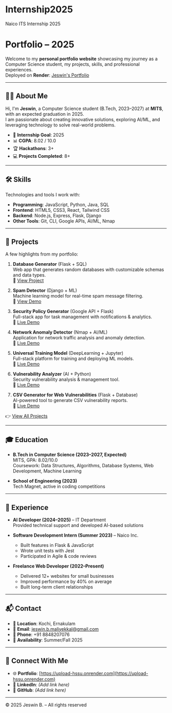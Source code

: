 # Internship2025
Naico ITS Internship 2025


#  Portfolio – 2025

Welcome to my **personal portfolio website** showcasing my journey as a Computer Science student, my projects, skills, and professional experiences.  
Deployed on **Render**: [Jeswin's Portfolio](https://upload-hssu.onrender.com)

---

## 🧑‍💻 About Me
Hi, I'm **Jeswin**, a Computer Science student (B.Tech, 2023–2027) at **MITS**, with an expected graduation in 2025.  
I am passionate about creating innovative solutions, exploring AI/ML, and leveraging technology to solve real-world problems.

- 🎯 **Internship Goal**: 2025  
- 📊 **CGPA**: 8.02 / 10.0  
- 🏆 **Hackathons**: 3+  
- 💻 **Projects Completed**: 8+  

---

## 🛠️ Skills
Technologies and tools I work with:

- **Programming**: JavaScript, Python, Java, SQL  
- **Frontend**: HTML5, CSS3, React, Tailwind CSS  
- **Backend**: Node.js, Express, Flask, Django  
- **Other Tools**: Git, CLI, Google APIs, AI/ML, Nmap  

---

## 🚀 Projects
A few highlights from my portfolio:

1. **Database Generator** (Flask + SQL)  
   Web app that generates random databases with customizable schemas and data types.  
   🔗 [View Project](#)

2. **Spam Detector** (Django + ML)  
   Machine learning model for real-time spam message filtering.  
   🔗 [View Demo](#)

3. **Security Policy Generator** (Google API + Flask)  
   Full-stack app for task management with notifications & analytics.  
   🔗 [Live Demo](#)

4. **Network Anomaly Detector** (Nmap + AI/ML)  
   Application for network traffic analysis and anomaly detection.  
   🔗 [Live Demo](#)

5. **Universal Training Model** (DeepLearning + Jupyter)  
   Full-stack platform for training and deploying ML models.  
   🔗 [Live Demo](#)

6. **Vulnerability Analyzer** (AI + Python)  
   Security vulnerability analysis & management tool.  
   🔗 [Live Demo](#)

7. **CSV Generator for Web Vulnerabilities** (Flask + Database)  
   AI-powered tool to generate CSV vulnerability reports.  
   🔗 [Live Demo](#)

👉 [View All Projects](https://upload-hssu.onrender.com)

---

## 🎓 Education
- **B.Tech in Computer Science (2023–2027, Expected)**  
  MITS, GPA: 8.02/10.0  
  Coursework: Data Structures, Algorithms, Database Systems, Web Development, Machine Learning  

- **School of Engineering (2023)**  
  Tech Magnet, active in coding competitions  

---

## 💼 Experience
- **AI Developer (2024–2025)** – IT Department  
  Provided technical support and developed AI-based solutions  

- **Software Development Intern (Summer 2023)** – Naico Inc.  
  - Built features in Flask & JavaScript  
  - Wrote unit tests with Jest  
  - Participated in Agile & code reviews  

- **Freelance Web Developer (2022–Present)**  
  - Delivered 12+ websites for small businesses  
  - Improved performance by 40% on average  
  - Built long-term client relationships  

---

## 📬 Contact
- 📍 **Location**: Kochi, Ernakulam  
- 📧 **Email**: [jeswin.b.maliyekkal@gmail.com](mailto:jeswin.b.maliyekkal@gmail.com)  
- 📱 **Phone**: +91 8848207076  
- 📅 **Availability**: Summer/Fall 2025  

---

## 🔗 Connect With Me
- 🌐 **Portfolio**: [https://upload-hssu.onrender.com](https://upload-hssu.onrender.com)  
- 💼 **LinkedIn**: _(Add link here)_  
- 🐙 **GitHub**: _(Add link here)_  

---

© 2025 Jeswin B. – All rights reserved
